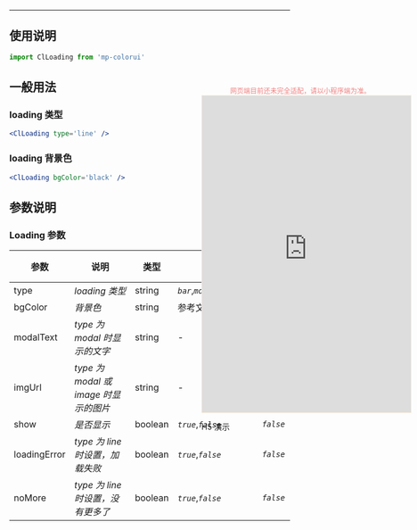 ****

## 使用说明

```jsx
import ClLoading from 'mp-colorui'
```



## 一般用法

### loading 类型

```jsx
<ClLoading type='line' />
```

### loading 背景色

```jsx
<ClLoading bgColor='black' />
```



## 参数说明

### Loading 参数

| 参数         | 说明                                  | 类型    | 可选值                             | 默认值    |
| ------------ | ------------------------------------- | ------- | ---------------------------------- | --------- |
| type         | *loading 类型*                        | string  | *`bar`*,*`modal`*,*`bar`*,*`line`* | *`bar`*   |
| bgColor      | *背景色*                              | string  | 参考文档 [默认色](/home/color)     | *`blue`*  |
| modalText    | *type 为 modal 时显示的文字*          | string  | -                                  | -         |
| imgUrl       | *type 为 modal 或 image 时显示的图片* | string  | -                                  | -         |
| show         | *是否显示*                            | boolean | *`true`*,*`false`*                 | *`false`* |
| loadingError | *type 为 line 时设置，加载失败*       | boolean | *`true`*,*`false`*                 | *`false`* |
| noMore       | *type 为 line 时设置，没有更多了*     | boolean | *`true`*,*`false`*                 | *`false`* |


<div style="position: fixed; right:10px; top: 5%">
<div style="width: 355px; display: flex; flex-wrap: wrap; justify-content: center; align-items: center; font-size: 12px; color: lightcoral">网页端目前还未完全适配，请以小程序端为准。</div>
<iframe style="border: 1px solid antiquewhite" src="https://yinliangdream.github.io/mp-colorui-h5-demo/#/pages/components/loading/index" height="568" width="375"></iframe>
<div>
		<p>H5 演示</p>
		<div id='qrcode'></div>
	</div>
</div>

<script>
	new Vue({
		el: '#main',
		mounted() {
			setTimeout(() => {
				const id = document.getElementById("qrcode");
				new QRCode(id, {
					text: "https://yinliangdream.github.io/mp-colorui-h5-demo/#/pages/components/loading/index",
					width: 128,
					height: 128,
					colorDark : "#000000",
					colorLight : "#ffffff",
					correctLevel : QRCode.CorrectLevel.H
				});
			});
		}
	})
</script>
